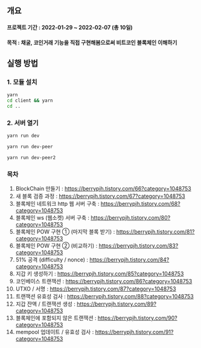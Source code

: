 ## 개요
#### 프로젝트 기간 : 2022-01-29 ~ 2022-02-07 (총 10일)

#### 목적 : 채굴, 코인거래 기능을 직접 구현해봄으로써 비트코인 블록체인 이해하기

## 실행 방법

### 1. 모듈 설치
```bash
yarn
cd client && yarn
cd ..
```

### 2. 서버 열기
```bash
yarn run dev
```
```bash
yarn run dev-peer
```
```bash
yarn run dev-peer2
```

### 목차
1. BlockChain 만들기 : 
https://berrypjh.tistory.com/66?category=1048753
2. 새 블록 검증 과정 : 
https://berrypjh.tistory.com/67?category=1048753
3. 블록체인 네트워크 http 웹 서버 구축 : 
https://berrypjh.tistory.com/68?category=1048753
4. 블록체인 ws (웹소켓) 서버 구축 : 
https://berrypjh.tistory.com/80?category=1048753
5. 블록체인 POW 구현 ① (마지막 블록 받기) : 
https://berrypjh.tistory.com/81?category=1048753
6. 블록체인 POW 구현 ② (비교하기) : 
https://berrypjh.tistory.com/83?category=1048753
7. 51% 공격 (difficulty / nonce) : 
https://berrypjh.tistory.com/84?category=1048753
8. 지갑 키 생성하기 : 
https://berrypjh.tistory.com/85?category=1048753
9. 코인베이스 트랜잭션 : 
https://berrypjh.tistory.com/86?category=1048753
10. UTXO / 서명 : 
https://berrypjh.tistory.com/87?category=1048753
11. 트랜잭션 유효성 검사 : 
https://berrypjh.tistory.com/88?category=1048753
12. 지갑 잔액 / 트랜잭션 생성 : 
https://berrypjh.tistory.com/89?category=1048753
13. 블록체인에 포함되지 않은 트랜잭션 : 
https://berrypjh.tistory.com/90?category=1048753
14. mempool 업데이트 / 유효성 검사 : 
https://berrypjh.tistory.com/91?category=1048753
